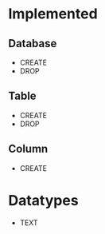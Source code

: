 # Implemented
## Database
* CREATE 
* DROP 

## Table
* CREATE
* DROP 

## Column
* CREATE


# Datatypes
* TEXT